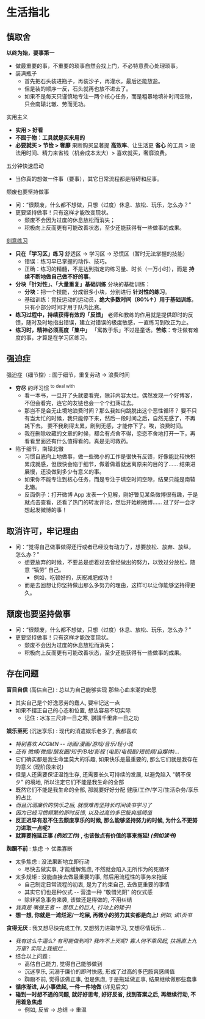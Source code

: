 # 生活指北

## 慎取舍

**以终为始，要事第一**

- 做最重要的事，不重要的琐事自然会找上门，不必特意费心处理琐事。
- 装满瓶子
    - 首先把石头装进瓶子，再装沙子，再灌水，最后还能放盐。
    - 但是装的顺序一反，石头就再也放不进去了。
    - 如果不是每天只谨慎地专注一两个核心任务，而是粗暴地填补时间空隙，只会南辕北辙、劳而无功。

实用主义

- **实用 > 好看**
- **不囿于物：工具就是买来用的**
- **必要就买 > 节俭 > 奢靡**
    果断购买显著提 **高效率**、让生活更 **省心** 的工具 > 设法用时间、精力来省钱（机会成本太大）> 喜欢就买，奢靡浪费。

五分钟快速启动

- 当你真的想做一件事（要事），其它日常流程都是阻碍和屁事。

颓废也要坚持做事

- 问：“很颓废，什么都不想做，只想（过度）休息、放松、玩乐，怎么办？”
- 更要坚持做事！只有这样才能改变现状。
    - 颓废不会因为过度的休息放松而消失；
    - 积极向上反而更有可能改善状态，至少还能获得有一些做事的成果。

[刻意练习](http://www.geekonomics10000.com/519)

- **只在「学习区」练习**
    舒适区 → 学习区 → 恐慌区（暂时无法掌握的技能）
    - 错误：练习早已掌握的动作、技巧。
    - 正确：练习的精髓，不是达到指定的练习量、时长（一万小时），而是 **持续不断地做自己做不好的事**。
- **分块「针对性」、「大量重复」基础训练**
    分块的基础训练：
    - **分块**：把一个技能，分成很多小块，分别进行 **针对性的练习**。
    - 基础训练：竞技运动的运动员，**绝大多数时间（80%↑）用于基础训练**，只有小部分时间才用于队内比赛。
- **练习过程中，持续获得有效的「反馈」**
    老师和教练的作用就是提供即时的反馈，随时及时地指出错误，建立对错误的极度敏感，一直练习到改正为止。
- **练习时，精神必须高度「集中」**
    「寓教于乐」不过是童话。**苦练**：专注做有难度的事，才算是在学习区练习。

## 强迫症

强迫症（细节控）: 囿于细节，重复劳动 → 浪费时间

- **穷尽** 的坏习惯 <sup>to deal with</sup>
    - 看一本书，一旦开了头就要看完，除非内容太烂。偶然发现一个好博客，不但会看完，连它的友链也会一个个扫荡过去。
    - 那岂不是会无止境地浪费时间？那么我如何跳脱出这个恶性循环？
        要不只有当太忙的时候，我只能停下来，然后一段时间之后，自然无感了，不再耗下去。
        要不我刷得太累，刷到无感，才能停下了。唉，浪费时间。
    - 我在删除收藏的文章的时候，都会有点舍不得，恋恋不舍地打开一下，再看看里面还有什么值得看的。真是无可救药。
- 陷于细节，南辕北辙
    - 习惯自底向上地做事，做一些微小的工作是很快有反馈，好像能比较快积累成就感，但很快会陷于细节，做着做着就远离原来的目的了…… 结果进展慢，还没做到多少有意义的事。
    - 如果你不能专注到核心任务，而是专注于填空时间空隙，结果只能是南辕北辙。
    - 反面例子：打开微博 App 发表一个见解，刚好瞥见某条微博很有趣，于是就点击查看，还看了热门的转发评论，然后开始刷微博…… 过了好一会才想起发微博的事！

## 取消许可，牢记理由

- 问：“觉得自己做事做得还行或者已经没有动力了，想要放松、放弃、放纵，怎么办？”
    - 想要放弃的时候，不要总是想着过去曾经做出的努力，以致过分放松，随意 “犒劳” 自己。
        - 例如，吃顿好的，庆祝减肥成功！
    - 而是去回想让你坚持做出那么多努力的理由，这样可以让你能够坚持得更久。

## 颓废也要坚持做事

- 问：“很颓废，什么都不想做，只想（过度）休息、放松、玩乐，怎么办？”
- 更要坚持做事！只有这样才能改变现状。
    - 颓废不会因为过度的休息放松而消失；
    - 积极向上反而更有可能改善状态，至少还能获得有一些做事的成果。

## 存在问题

**盲目自信** (高估自己) : 总以为自己能够实现 那些心血来潮的宏愿

- 其实自己是个好逸恶劳的蠢人, 要牢记这一点
- 如果不摆正自己的心态和位置, 想法容易不切实际
    - 记住 : 冰冻三尺非一日之寒, 骐骥千里非一日之功

**娱乐至死** (沉迷享乐) : 现代的消遣娱乐老多了, 我都喜欢

- _特别喜欢 ACGMN -- 动画/漫画/游戏/音乐/轻小说_
- _还有 微博/微信/朋友圈/知乎/B站/影视 (电影/电视剧/短视频/自媒体)…_
- 它们确实都是我生命里莫大的乐趣, 如果快乐是最重要的,
    那么它们就是我存在的意义 (现阶段来说)
- 但是人还需要保证温饱生存, 还需要长久可持续的发展,
    以避免陷入 "朝不保夕" 的境地, 所以注定它们不能是我生命的全部
- 既然它们不能是我生命的全部, 那就要好好分配 健康/工作/学习/生活杂务/享乐 的占比
- _而且沉溺廉价的快乐之后, 就很难再坚持长时间读书学习了_
- _因为已经习惯频繁的即时反馈, 以及过高的多巴胺爽感阈值_
- **反正迟早有忍不住去颓废享乐的时候, 那么能够坚持努力的时候, 为什么不更努力进取一点呢?**
- **就算要拖延正事 _(例如工作)_ , 也该做点有价值的事来拖延! _(例如读书)_**

**踟蹰不前** : 焦虑 → 优柔寡断

- 太多焦虑 : 没法果断地立即行动
    - 尽快去做实事, 才能缓解焦虑, 不然就会陷入无所作为的死循环
- 太多规矩 : 没能直接去做最重要的事, 然后用流程性的事务来拖延
    - 自己制定日常流程的初衷, 是为了约束自己, 去做更重要的事情
    - 其实它们也是种仪式 -- 营造一种 "敬惜光阴" 的仪式感
    - 除非紧急事务来袭, 该做还是得做的, 不用纠结
- _我真是 嘴强王者 -- 思想上的巨人, 行动上的矮子!_
- **想一想, 你就是一滩烂泥/一坨屎, 再微小的努力其实都是向上!** _例如, 读1页书_

**贪得无厌** : 我又想尽快完成工作, 又想努力进取学习, 又想尽情玩乐…

- _我有这么牛逼么? 有可能做到吗? 我咋不上天呢?
    寡人何不乘风起, 扶摇直上九万里? 实际上我很烂…_
- 结合以上问题 :
    - 高估自己能力, 觉得自己能够做到
    - 沉迷享乐, 沉溺于廉价的即时快感,
        形成了过高的多巴胺爽感阈值
    - 踟蹰不前, 觉得该做正事, 但是焦虑,
        于是拖延做正事, 结果继续做那些蠢事
- **循序渐进, 从小事做起, 一件一件地做** (详见后文)
- **碰到一时想不通的问题, 就好好思考, 好好反省,**
    **找到答案之后, 再继续行动, 不用着急焦虑**
    - 例如, 反省 → 总结 → 重温
